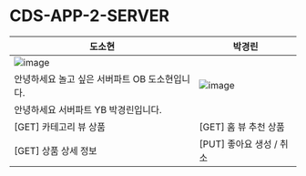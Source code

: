 # CDS-APP-2-SERVER
| 도소현 | 박경린 |
| --- | --- |
| ![image](https://github.com/DO-SOPT-CDS-APP-2/CDS-APP-2-SERVER/assets/102944310/7da310c7-b883-481c-a44e-6b6d28b2e8b5)
안녕하세요 놀고 싶은 서버파트 OB 도소현입니다. | ![image](https://github.com/DO-SOPT-CDS-APP-2/CDS-APP-2-SERVER/assets/102944310/4b76afba-e218-4ec0-a96c-c00c853f46af)
안녕하세요 서버파트 YB 박경린입니다. |
| [GET] 카테고리 뷰 상품 | [GET] 홈 뷰 추천 상품 |
| [GET] 상품 상세 정보 | [PUT] 좋아요 생성 / 취소 |
